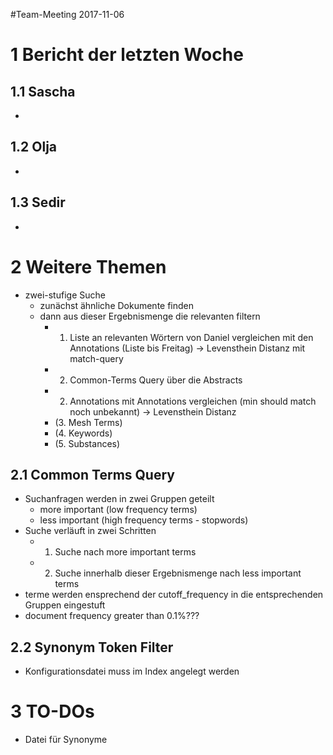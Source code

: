 #Team-Meeting 2017-11-06


# 1 Bericht der letzten Woche

## 1.1 Sascha
*

## 1.2 Olja
*

## 1.3 Sedir
*


# 2 Weitere Themen

* zwei-stufige Suche
  - zunächst ähnliche Dokumente finden
  - dann aus dieser Ergebnismenge die relevanten filtern
    - 1. Liste an relevanten Wörtern von Daniel vergleichen mit den Annotations (Liste bis Freitag)  -> Levensthein Distanz mit match-query
    - 2. Common-Terms Query über die Abstracts
    - 2. Annotations mit Annotations vergleichen (min should match noch unbekannt) -> Levensthein Distanz
    - (3. Mesh Terms)
    - (4. Keywords)
    - (5. Substances)

## 2.1 Common Terms Query
* Suchanfragen werden in zwei Gruppen geteilt
  - more important (low frequency terms)
  - less important (high frequency terms - stopwords)
* Suche verläuft in zwei Schritten
  - 1. Suche nach more important terms
  - 2. Suche innerhalb dieser Ergebnismenge nach less important terms
* terme werden ensprechend der cutoff_frequency in die entsprechenden Gruppen eingestuft
* document frequency greater than 0.1%???

## 2.2 Synonym Token Filter
* Konfigurationsdatei muss im Index angelegt werden


# 3 TO-DOs
* Datei für Synonyme
